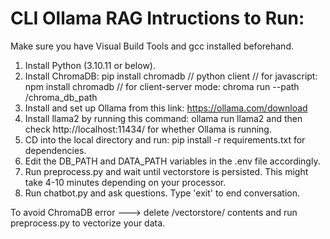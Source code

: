 # CLI Ollama RAG Intructions to Run: 

Make sure you have Visual Build Tools and gcc installed beforehand.

1) Install Python (3.10.11 or below).
2) Install ChromaDB:
   pip install chromadb // python client
   // for javascript: npm install chromadb
   // for client-server mode: chroma run --path /chroma_db_path
3) Install and set up Ollama from this link: https://ollama.com/download
4) Install llama2 by running this command: ollama run llama2 and then check http://localhost:11434/ for whether Ollama is running.
5) CD into the local directory and run: pip install -r requirements.txt for dependencies.
6) Edit the DB_PATH and DATA_PATH variables in the .env file accordingly.
7) Run preprocess.py and wait until vectorstore is persisted. This might take 4-10 minutes depending on your processor.
8) Run chatbot.py and ask questions. Type 'exit' to end conversation.

To avoid ChromaDB error ---> delete /vectorstore/ contents and run preprocess.py to vectorize your data.
